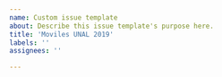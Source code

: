 ```yaml
---
name: Custom issue template
about: Describe this issue template's purpose here.
title: 'Moviles UNAL 2019'
labels: ''
assignees: ''

---
```


